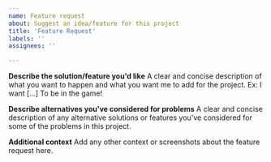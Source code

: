 ```yaml
---
name: Feature request
about: Suggest an idea/feature for this project
title: 'Feature Request'
labels: ''
assignees: ''

---
```


**Describe the solution/feature you'd like**
A clear and concise description of what you want to happen and what you want me to add for the project.
Ex: I want [...] To be in the game!

**Describe alternatives you've considered for problems**
A clear and concise description of any alternative solutions or features you've considered for some of the problems in this project.

**Additional context**
Add any other context or screenshots about the feature request here.
